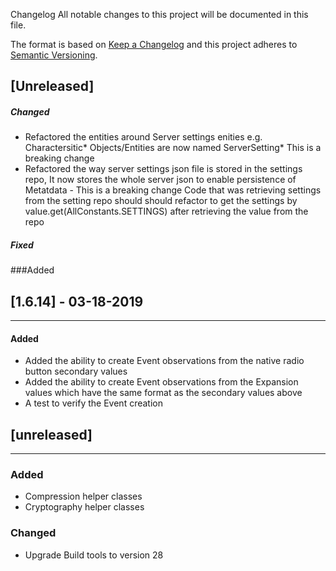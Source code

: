  Changelog
All notable changes to this project will be documented in this file.

The format is based on [Keep a Changelog](http://keepachangelog.com/en/1.0.0/)
and this project adheres to [Semantic Versioning](http://semver.org/spec/v2.0.0.html).


[Unreleased]
----------------------
##### Changed
- Refactored the entities around Server settings enities e.g. Charactersitic* Objects/Entities are now named ServerSetting* This is a breaking change
- Refactored the way server settings json file is stored in the settings repo, It now stores the whole server json to enable persistence of Metatdata - This is a breaking change
  Code that was retrieving settings from the setting repo should should refactor to get the settings by value.get(AllConstants.SETTINGS) after retrieving the value from the repo

##### Fixed

###Added

## [1.6.14] - 03-18-2019
--------------------
#### Added
- Added the ability to create Event observations from the native radio button secondary values
- Added the ability to create Event observations from the Expansion values which have the same format as the secondary values above
- A test to verify the Event creation


## [unreleased]
___________________
### Added
- Compression helper classes
- Cryptography helper classes

### Changed
- Upgrade Build tools to version 28
